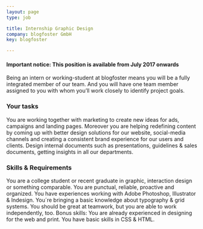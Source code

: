 ```yaml
---
layout: page
type: job

title: Internship Graphic Design
company: blogfoster GmbH
key: blogfoster

---
```


#### Important notice: This position is available from July 2017 onwards

Being an intern or working-student at blogfoster means you will be a fully integrated member of our team. And you will have one team member assigned to you with whom you’ll work closely to identify project goals.

### Your tasks

You are working together with marketing to create new ideas for ads, campaigns and landing pages. Moreover you are helping redefining content by coming up with better design solutions for our website, social-media channels and creating a consistent brand experience for our users and clients. Design internal documents such as presentations, guidelines & sales documents, getting insights in all our departments.

### Skills & Requirements

You are a college student or recent graduate in graphic, interaction design or something comparable. You are punctual, reliable, proactive and organized. You have experiences working with Adobe Photoshop, Illustrator & Indesign. You´re bringing a basic knowledge about typography & grid systems. You should be great at teamwork, but you are able to work independently, too. Bonus skills: You are already experienced in designing for the web and print. You have basic skills in CSS & HTML.
